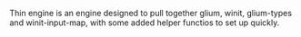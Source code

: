 Thin engine is an engine designed to pull together glium, winit, glium-types and winit-input-map, with some added helper functios to set up quickly.
